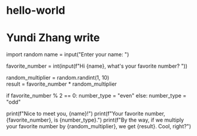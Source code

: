 # hello-world



# Yundi Zhang write
import random
name = input("Enter your name: ")

favorite_number = int(input(f"Hi {name}, what's your favorite number? "))

random_multiplier = random.randint(1, 10)  
result = favorite_number * random_multiplier

if favorite_number % 2 == 0:
    number_type = "even"
else:
    number_type = "odd"

print(f"Nice to meet you, {name}!")
print(f"Your favorite number, {favorite_number}, is {number_type}.")
print(f"By the way, if we multiply your favorite number by {random_multiplier}, we get {result}. Cool, right?")

